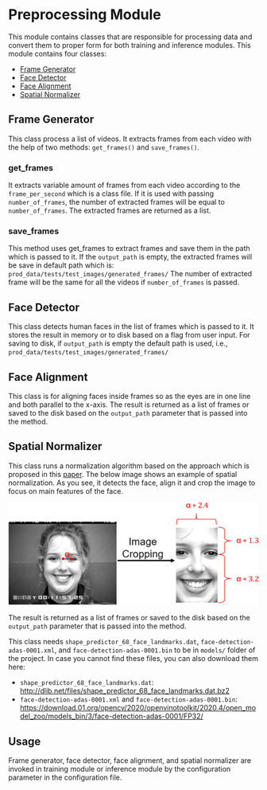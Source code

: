 # Preprocessing Module
This module contains classes that are responsible for processing data and convert them to proper form for both training and inference modules.
This module contains four classes:
* [Frame Generator](#frame-generator)
* [Face Detector](#face-detector) 
* [Face Alignment](#face-alignment)
* [Spatial Normalizer](#spatial-normalizer)

## Frame Generator
This class process a list of videos. It extracts frames from each video with the help of two methods: `get_frames()` and `save_frames()`.

### get_frames
It extracts variable amount of frames from each video according to the `frame_per_second` which is a class file.
If it is used with passing `number_of_frames`, the number of extracted frames will be equal to `number_of_frames`.
The extracted frames are returned as a list.

### save_frames
This method uses get_frames to extract frames and save them in the path which is passed to it.
If the `output_path` is empty, the extracted frames will be save in default path which is: `prod_data/tests/test_images/generated_frames/` 
The number of extracted frame will be the same for all the videos if `number_of_frames` is passed.

## Face Detector 
This class detects human faces in the list of frames which is passed to it.
It stores the result in memory or to disk based on a flag from user input. For saving to disk, if `output_path` is empty the default 
path is used, i.e., `prod_data/tests/test_images/generated_frames/` 

## Face Alignment
This class is for aligning faces inside frames so as the eyes are in one line and both parallel to the x-axis. 
The result is returned as a list of frames or saved to the disk based on the `output_path` parameter that is passed into the method.

## Spatial Normalizer
This class runs a normalization algorithm based on the approach which is proposed in this [paper](https://www.sciencedirect.com/science/article/pii/S0031320316301753).
The below image shows an example of spatial normalization. As you see, it detects the face, align it and crop the image to focus on main 
features of the face.

![Spatial normalization](images/spatial_normalization.png)

The result is returned as a list of frames or saved to the disk based on the `output_path` parameter that is passed into the method.

This class needs `shape_predictor_68_face_landmarks.dat`, `face-detection-adas-0001.xml`, and `face-detection-adas-0001.bin` 
 to be in `models/` folder of the project. In case you cannot find these files, you can also download them here:
- `shape_predictor_68_face_landmarks.dat`: http://dlib.net/files/shape_predictor_68_face_landmarks.dat.bz2
- `face-detection-adas-0001.xml` and `face-detection-adas-0001.bin`: https://download.01.org/opencv/2020/openvinotoolkit/2020.4/open_model_zoo/models_bin/3/face-detection-adas-0001/FP32/

## Usage
Frame generator, face detector, face alignment, and spatial normalizer are invoked in training module or inference module by the configuration parameter in the configuration file.



